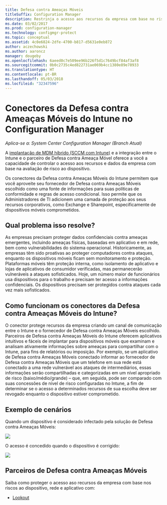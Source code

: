 ```yaml
---
title: Defesa contra Ameaças Móveis
titleSuffix: Configuration Manager
description: Restrinja o acesso aos recursos da empresa com base no risco ao dispositivo, rede e aplicativo usando o Configuration Manager e os parceiros de Defesa contra Ameaças Móveis do Intune
ms.date: 03/02/2017
ms.prod: configuration-manager
ms.technology: configmgr-protect
ms.topic: conceptual
ms.assetid: 4c0e6824-2dfe-4700-b817-d5631e0eb872
author: aczechowski
ms.author: aaroncz
manager: dougeby
ms.openlocfilehash: 6aeed0c7e509ee96b226f5d1c7649bcf84af3af8
ms.sourcegitcommit: 0b0c2735c4ed822731ae069b4cc1380e89e78933
ms.translationtype: HT
ms.contentlocale: pt-BR
ms.lasthandoff: 05/03/2018
ms.locfileid: "32347596"
---
```

# <a name="intune-mobile-threat-defense-connectors-in-configuration-manager"></a>Conectores da Defesa contra Ameaças Móveis do Intune no Configuration Manager

*Aplica-se a: System Center Configuration Manager (Branch Atual)*

A [implantação de MDM híbrido (SCCM com Intune)](https://docs.microsoft.com/sccm/mdm/understand/choose-between-standalone-intune-and-hybrid-mobile-device-management) e a integração entre o Intune e o parceiro de Defesa contra Ameaça Móvel oferece a você a capacidade de controlar o acesso aos recursos e dados da empresa com base na avaliação de risco ao dispositivo.

Os conectores da Defesa contra Ameaças Móveis do Intune permitem que você aproveite seu fornecedor de Defesa contra Ameaças Móveis escolhido como uma fonte de informações para suas políticas de conformidade e regras de acesso condicional. Isso permite que os Administradores de TI adicionem uma camada de proteção aos seus recursos corporativos, como Exchange e Sharepoint, especificamente de dispositivos móveis comprometidos.

## <a name="what-problem-does-this-solve"></a>Qual problema isso resolve?

As empresas precisam proteger dados confidenciais contra ameaças emergentes, incluindo ameaças físicas, baseadas em aplicativo e em rede, bem como vulnerabilidades do sistema operacional.
Historicamente, as empresas têm sido proativas ao proteger computadores contra ataques, enquanto os dispositivos móveis ficam sem monitoramento e proteção. Plataformas móveis têm proteção interna, como isolamento de aplicativo e lojas de aplicativos de consumidor verificadas, mas permanecerão vulneráveis a ataques sofisticados. Hoje, um número maior de funcionários usa dispositivos para o trabalho e precisam ter acesso a informações confidenciais. Os dispositivos precisam ser protegidos contra ataques cada vez mais sofisticados.

## <a name="how-the-intune-mobile-threat-defense-connectors-work"></a>Como funcionam os conectores da Defesa contra Ameaças Móveis do Intune?

O conector protege recursos da empresa criando um canal de comunicação entre o Intune e o fornecedor de Defesa contra Ameaças Móveis escolhido. Parceiros de Defesa contra Ameaças Móveis do Intune oferecem aplicativos intuitivos e fáceis de implantar para dispositivos móveis que examinam e analisam ativamente informações sobre ameaças para compartilhar com o Intune, para fins de relatórios ou imposição. Por exemplo, se um aplicativo de Defesa contra Ameaças Móveis conectado informar ao fornecedor de Defesa contra Ameaças Móveis que um telefone em sua rede está conectado a uma rede vulnerável aos ataques de intermediários, essas informações serão compartilhadas e categorizadas em um nível apropriado de risco (baixo/médio/grande) – que, em seguida, pode ser comparado com suas concessões de nível de risco configuradas no Intune, a fim de determinar se o acesso a determinados recursos de sua escolha deve ser revogado enquanto o dispositivo estiver comprometido.

## <a name="sample-scenarios"></a>Exemplo de cenários

Quando um dispositivo é considerado infectado pela solução de Defesa contra Ameaças Móveis:

![](http://i.imgur.com/Li1WUOU.png)

O acesso é concedido quando o dispositivo é corrigido:

![](http://i.imgur.com/VCIwpdz.png)

## <a name="mobile-threat-defense-partners"></a>Parceiros de Defesa contra Ameaças Móveis

Saiba como proteger o acesso aso recursos da empresa com base nos riscos ao dispositivo, rede e aplicativo com:

- [Lookout](https://docs.microsoft.com/sccm/protect/deploy-use/lookout-mobile-threat-defense-in-configuration-manager)
